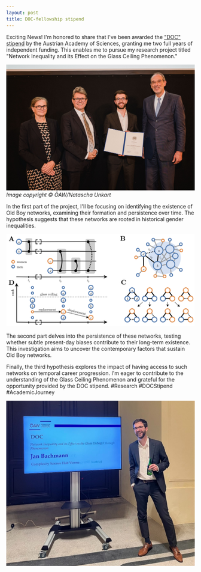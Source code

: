 ```yaml
---
layout: post
title: DOC-fellowship stipend
---
```

Exciting News! I'm honored to share that I've been awarded the ["DOC" stipend](https://stipendien.oeaw.ac.at/en/fellowships/doc) by the Austrian Academy of Sciences, granting me two full years of independent funding. This enables me to pursue my research project titled "Network Inequality and its Effect on the Glass Ceiling Phenomenon."

![Award ceremony stipend](/images/23-11-08_doc/stipend.jpg)
*Image copyright © ÖAW/Natascha Unkart*

In the first part of the project, I'll be focusing on identifying the existence of Old Boy networks, examining their formation and persistence over time. The hypothesis suggests that these networks are rooted in historical gender inequalities.

![Abstract figure summarizing the proposed projects](/images/23-11-08_doc/fig1.png)

The second part delves into the persistence of these networks, testing whether subtle present-day biases contribute to their long-term existence. This investigation aims to uncover the contemporary factors that sustain Old Boy networks.


Finally, the third hypothesis explores the impact of having access to such networks on temporal career progression. I'm eager to contribute to the understanding of the Glass Ceiling Phenomenon and grateful for the opportunity provided by the DOC stipend. #Research #DOCStipend #AcademicJourney

![Award ceremony reception](/images/23-11-08_doc/doc_cut.jpeg)